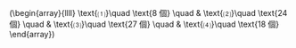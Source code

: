 \(\begin{array}{llll}
  \text{⑴}\quad \text{$8$ 個} \quad & 
  \text{⑵}\quad \text{$24$ 個} \quad & 
  \text{⑶}\quad \text{$27$ 個} \quad & 
  \text{⑷}\quad \text{$18$ 個}
\end{array}\)
